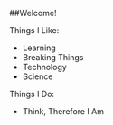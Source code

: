 ##Welcome!

Things I Like:
- Learning
- Breaking Things
- Technology
- Science

Things I Do:
- Think, Therefore I Am
